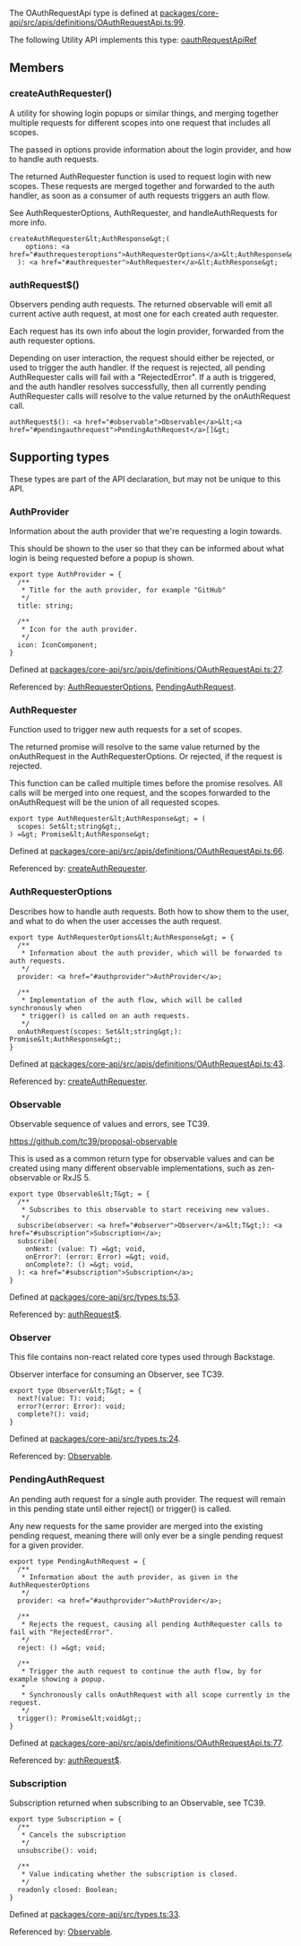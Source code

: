 The OAuthRequestApi type is defined at
[packages/core-api/src/apis/definitions/OAuthRequestApi.ts:99](https://github.com/spotify/backstage/blob/0406ace29aba7332a98ff9ef9feedd65adc75223/packages/core-api/src/apis/definitions/OAuthRequestApi.ts#L99).

The following Utility API implements this type:
[oauthRequestApiRef](./README.md#oauthrequest)

## Members

### createAuthRequester()

A utility for showing login popups or similar things, and merging together
multiple requests for different scopes into one request that includes all
scopes.

The passed in options provide information about the login provider, and how to
handle auth requests.

The returned AuthRequester function is used to request login with new scopes.
These requests are merged together and forwarded to the auth handler, as soon as
a consumer of auth requests triggers an auth flow.

See AuthRequesterOptions, AuthRequester, and handleAuthRequests for more info.

```
createAuthRequester&lt;AuthResponse&gt;(
    options: <a href="#authrequesteroptions">AuthRequesterOptions</a>&lt;AuthResponse&gt;,
  ): <a href="#authrequester">AuthRequester</a>&lt;AuthResponse&gt;
```

### authRequest\$()

Observers pending auth requests. The returned observable will emit all current
active auth request, at most one for each created auth requester.

Each request has its own info about the login provider, forwarded from the auth
requester options.

Depending on user interaction, the request should either be rejected, or used to
trigger the auth handler. If the request is rejected, all pending AuthRequester
calls will fail with a "RejectedError". If a auth is triggered, and the auth
handler resolves successfully, then all currently pending AuthRequester calls
will resolve to the value returned by the onAuthRequest call.

```
authRequest$(): <a href="#observable">Observable</a>&lt;<a href="#pendingauthrequest">PendingAuthRequest</a>[]&gt;
```

## Supporting types

These types are part of the API declaration, but may not be unique to this API.

### AuthProvider

Information about the auth provider that we're requesting a login towards.

This should be shown to the user so that they can be informed about what login
is being requested before a popup is shown.

```
export type AuthProvider = {
  /**
   * Title for the auth provider, for example "GitHub"
   */
  title: string;

  /**
   * Icon for the auth provider.
   */
  icon: IconComponent;
}
```

Defined at
[packages/core-api/src/apis/definitions/OAuthRequestApi.ts:27](https://github.com/spotify/backstage/blob/0406ace29aba7332a98ff9ef9feedd65adc75223/packages/core-api/src/apis/definitions/OAuthRequestApi.ts#L27).

Referenced by: [AuthRequesterOptions](#authrequesteroptions),
[PendingAuthRequest](#pendingauthrequest).

### AuthRequester

Function used to trigger new auth requests for a set of scopes.

The returned promise will resolve to the same value returned by the
onAuthRequest in the AuthRequesterOptions. Or rejected, if the request is
rejected.

This function can be called multiple times before the promise resolves. All
calls will be merged into one request, and the scopes forwarded to the
onAuthRequest will be the union of all requested scopes.

```
export type AuthRequester&lt;AuthResponse&gt; = (
  scopes: Set&lt;string&gt;,
) =&gt; Promise&lt;AuthResponse&gt;
```

Defined at
[packages/core-api/src/apis/definitions/OAuthRequestApi.ts:66](https://github.com/spotify/backstage/blob/0406ace29aba7332a98ff9ef9feedd65adc75223/packages/core-api/src/apis/definitions/OAuthRequestApi.ts#L66).

Referenced by: [createAuthRequester](#createauthrequester).

### AuthRequesterOptions

Describes how to handle auth requests. Both how to show them to the user, and
what to do when the user accesses the auth request.

```
export type AuthRequesterOptions&lt;AuthResponse&gt; = {
  /**
   * Information about the auth provider, which will be forwarded to auth requests.
   */
  provider: <a href="#authprovider">AuthProvider</a>;

  /**
   * Implementation of the auth flow, which will be called synchronously when
   * trigger() is called on an auth requests.
   */
  onAuthRequest(scopes: Set&lt;string&gt;): Promise&lt;AuthResponse&gt;;
}
```

Defined at
[packages/core-api/src/apis/definitions/OAuthRequestApi.ts:43](https://github.com/spotify/backstage/blob/0406ace29aba7332a98ff9ef9feedd65adc75223/packages/core-api/src/apis/definitions/OAuthRequestApi.ts#L43).

Referenced by: [createAuthRequester](#createauthrequester).

### Observable

Observable sequence of values and errors, see TC39.

https://github.com/tc39/proposal-observable

This is used as a common return type for observable values and can be created
using many different observable implementations, such as zen-observable or
RxJS 5.

```
export type Observable&lt;T&gt; = {
  /**
   * Subscribes to this observable to start receiving new values.
   */
  subscribe(observer: <a href="#observer">Observer</a>&lt;T&gt;): <a href="#subscription">Subscription</a>;
  subscribe(
    onNext: (value: T) =&gt; void,
    onError?: (error: Error) =&gt; void,
    onComplete?: () =&gt; void,
  ): <a href="#subscription">Subscription</a>;
}
```

Defined at
[packages/core-api/src/types.ts:53](https://github.com/spotify/backstage/blob/0406ace29aba7332a98ff9ef9feedd65adc75223/packages/core-api/src/types.ts#L53).

Referenced by: [authRequest\$](#authrequest).

### Observer

This file contains non-react related core types used through Backstage.

Observer interface for consuming an Observer, see TC39.

```
export type Observer&lt;T&gt; = {
  next?(value: T): void;
  error?(error: Error): void;
  complete?(): void;
}
```

Defined at
[packages/core-api/src/types.ts:24](https://github.com/spotify/backstage/blob/0406ace29aba7332a98ff9ef9feedd65adc75223/packages/core-api/src/types.ts#L24).

Referenced by: [Observable](#observable).

### PendingAuthRequest

An pending auth request for a single auth provider. The request will remain in
this pending state until either reject() or trigger() is called.

Any new requests for the same provider are merged into the existing pending
request, meaning there will only ever be a single pending request for a given
provider.

```
export type PendingAuthRequest = {
  /**
   * Information about the auth provider, as given in the AuthRequesterOptions
   */
  provider: <a href="#authprovider">AuthProvider</a>;

  /**
   * Rejects the request, causing all pending AuthRequester calls to fail with "RejectedError".
   */
  reject: () =&gt; void;

  /**
   * Trigger the auth request to continue the auth flow, by for example showing a popup.
   *
   * Synchronously calls onAuthRequest with all scope currently in the request.
   */
  trigger(): Promise&lt;void&gt;;
}
```

Defined at
[packages/core-api/src/apis/definitions/OAuthRequestApi.ts:77](https://github.com/spotify/backstage/blob/0406ace29aba7332a98ff9ef9feedd65adc75223/packages/core-api/src/apis/definitions/OAuthRequestApi.ts#L77).

Referenced by: [authRequest\$](#authrequest).

### Subscription

Subscription returned when subscribing to an Observable, see TC39.

```
export type Subscription = {
  /**
   * Cancels the subscription
   */
  unsubscribe(): void;

  /**
   * Value indicating whether the subscription is closed.
   */
  readonly closed: Boolean;
}
```

Defined at
[packages/core-api/src/types.ts:33](https://github.com/spotify/backstage/blob/0406ace29aba7332a98ff9ef9feedd65adc75223/packages/core-api/src/types.ts#L33).

Referenced by: [Observable](#observable).
